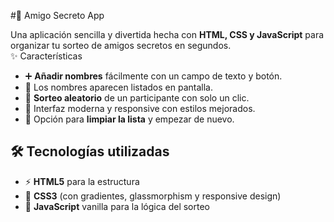 #🎁 Amigo Secreto App  

Una aplicación sencilla y divertida hecha con **HTML, CSS y JavaScript** para organizar tu sorteo de amigos secretos en segundos.  
 ✨ Características  

- ➕ **Añadir nombres** fácilmente con un campo de texto y botón.  
- 📜 Los nombres aparecen listados en pantalla.  
- 🎲 **Sorteo aleatorio** de un participante con solo un clic.  
- 🚀 Interfaz moderna y responsive con estilos mejorados.  
- 🧹 Opción para **limpiar la lista** y empezar de nuevo.  


## 🛠️ Tecnologías utilizadas  

- ⚡ **HTML5** para la estructura  
- 🎨 **CSS3** (con gradientes, glassmorphism y responsive design)  
- 🧩 **JavaScript** vanilla para la lógica del sorteo  

